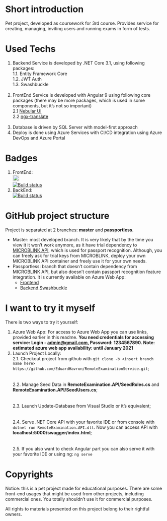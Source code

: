 
<h1 id="short-introduction">Short introduction</h1>
<p>Pet project, developed as coursework for 3rd course. Provides service for creating, managing, inviting users and running exams in form of tests.</p>
<h1 id="used-techs">Used Techs</h1>
<ol>
<li>Backend Service is developed by .NET Core 3.1, using following<br>
packages:<br>
1.1. Entity Framework Core<br>
1.2. JWT Auth<br>
1.3. Swashbuckle<br>
<br></li>
<li>FrontEnd Service is developed with Angular 9 using following core packages (there may be more packages, which is used in some components, but it’s not so important)<br>
2.1 <a href="https://github.com/akveo/nebular">Nebular UI</a><br>
2.2 <a href="https://github.com/ngx-translate/core">ngx-translate</a><br>
<br></li>
<li>Database is driven by SQL Server with model-first approach</li>
<li>Deploy is done using Azure Services with CI/CD integration using Azure DevOps and Azure Portal</li>
</ol>
<h1 id="badges">Badges</h1>
<ol>
<li>FrontEnd:<br>
<a href="https://eva.design"><img src="https://i.imgur.com/oMcxwZ0.png" alt="Eva Design System" height="20px"></a><br>
<a href="https://dev.azure.com/kyrylostakhevych/RemoteExaminationFrontEnd/_build/latest?definitionId=5"><img src="https://dev.azure.com/kyrylostakhevych/RemoteExaminationFrontEnd/_apis/build/status/RemoteExaminationFrontEnd-CI" alt="Build status"></a></li>
<li>BackEnd:<br>
<a href="https://dev.azure.com/kyrylostakhevych/RemoteExaminationBackEnd/_build/latest?definitionId=10"><img src="https://dev.azure.com/kyrylostakhevych/RemoteExaminationBackEnd/_apis/build/status/reservice%20-%20CI" alt="Build status"></a></li>
</ol>
<h1 id="github-project-structure">GitHub project structure</h1>
<p>Project is separated at 2 branches: <strong>master</strong> and <strong>passportless</strong>.</p>
<ul>
<li>Master: most developed branch. It is very likely that by the time you view it it won’t work anymore, as it have trial dependency to <a href="https://github.com/microblink">MICROBLINK API</a>, which is used for passport recognition. Although, you can freely ask for trial keys from MICROBLINK, deploy your own MICROBLINK API container and freely use it for your own needs.</li>
<li>Passportless: branch that doesn’t contain dependency from MICROBLINK API, but also doesn’t contain passport recognition feature integration. It is currently available on Azure Web App:
<ul>
<li><a href="https://reservices.azurewebsites.net">Frontend</a></li>
<li><a href="https://reservice.azurewebsites.net/swagger/index.html">Backend Swashbuckle</a></li>
</ul>
</li>
</ul>
<h1 id="i-want-to-try-it-myself">I want to try it myself</h1>
<p>There is two ways to try it yourself:</p>
<ol>
<li>Azure Web App: For access to Azure Web App you can use links, provided earlier in this readme. <strong>You need credentials for accessing service: Login - <a href="mailto:admin@gmail.com">admin@gmail.com</a>, Password: 1234567890. Note: estimated azure web app availability: until January 2021</strong></li>
<li>Launch Project Locally:<br>
2.1.	Checkout project from github with <code>git clone -b &lt;insert branch name here&gt; https://github.com/EduardHavron/RemoteExaminationService.git</code>;<br>
<br><br>
2.2. Manage Seed Data in <strong>RemoteExamination.API/SeedRoles.cs</strong> and <strong>RemoteExamination.API/SeedUsers.cs</strong>;<br>
<br><br>
2.3. Launch Update-Database from Visual Studio or it’s equivalent;<br>
<br><br>
2.4. Serve .NET Core API with your favorite IDE or from console with <code>dotnet run RemoteExamination.API.dll</code>. Now you can access API with <strong>localhost:5000/swagger/index.html</strong>;<br>
<br><br>
2.5. If you also want to check Angular part you can also serve it with your favorite IDE or using ng: <code>ng serve</code></li>
</ol>
<h1 id="copyrights">Copyrights</h1>
<p>Notice: this is a pet project made for educational purposes. There are some front-end usages that might be used from other projects, including commercial ones. You totally shouldn’t use it for commercial purposes.</p>
<p>All rights to materials presented on this project belong to their rightful owners.</p>

